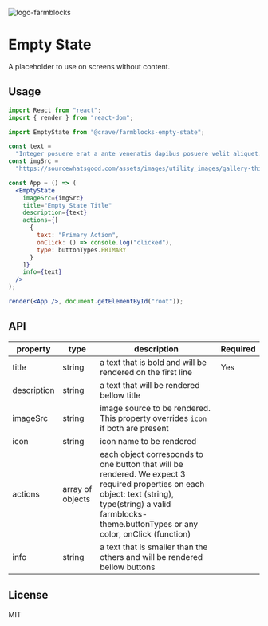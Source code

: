 ![logo-farmblocks](https://user-images.githubusercontent.com/7760/31051341-4d280118-a63c-11e7-9e8f-3b375ca8f9a0.png)

# Empty State

A placeholder to use on screens without content.

## Usage

```jsx
import React from "react";
import { render } from "react-dom";

import EmptyState from "@crave/farmblocks-empty-state";

const text =
  "Integer posuere erat a ante venenatis dapibus posuere velit aliquet. Etiam porta sem malesuada magna mollis euismod.";
const imgSrc =
  "https://sourcewhatsgood.com/assets/images/utility_images/gallery-third-about-a518a29f64.jpg";

const App = () => (
  <EmptyState
    imageSrc={imgSrc}
    title="Empty State Title"
    description={text}
    actions={[
      {
        text: "Primary Action",
        onClick: () => console.log("clicked"),
        type: buttonTypes.PRIMARY
      }
    ]}
    info={text}
  />
);

render(<App />, document.getElementById("root"));
```

## API

| property    | type             | description                                                                                                                                                                                                    | Required |
| ----------- | ---------------- | -------------------------------------------------------------------------------------------------------------------------------------------------------------------------------------------------------------- | -------- |
| title       | string           | a text that is bold and will be rendered on the first line                                                                                                                                                     | Yes      |
| description | string           | a text that will be rendered bellow title                                                                                                                                                                      |          |
| imageSrc    | string           | image source to be rendered. This property overrides `icon` if both are present                                                                                                                                |          |
| icon        | string           | icon name to be rendered                                                                                                                                                                                       |          |
| actions     | array of objects | each object corresponds to one button that will be rendered. We expect 3 required properties on each object: text (string), type(string) a valid farmblocks-theme.buttonTypes or any color, onClick (function) |          |
| info        | string           | a text that is smaller than the others and will be rendered bellow buttons                                                                                                                                     |          |

## License

MIT
